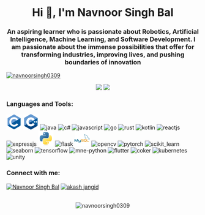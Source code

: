 <h1 align="center">Hi 👋, I'm Navnoor Singh Bal</h1>

<h3 align="center">An aspiring learner who is passionate about Robotics, Artificial Intelligence, Machine Learning, and Software Development. I am passionate about the immense possibilities that offer for transforming industries, improving lives, and pushing boundaries of innovation </h3>

<p align="left"> <a href="https://github.com/ryo-ma/github-profile-trophy"><img src="https://github-profile-trophy.vercel.app/?username=navnoorsingh0309" alt="navnoorsingh0309" /></a> </p>

<p align="center">
    <img height=150 src="https://github-readme-stats.vercel.app/api?username=navnoorsingh0309&count_private=true&include_all_commits=true&theme=radical&show_icons=true" />
    <img height=150 src="https://github-readme-stats.vercel.app/api/top-langs/?username=navnoorsingh0309&layout=compact&theme=radical&langs_count=10&hide=html,css" />
</p>

<h3 align="left">Languages and Tools:</h3>
<p align="left"> 
  <img src="https://raw.githubusercontent.com/devicons/devicon/master/icons/c/c-original.svg" alt="c" width="40" height="40"/>
  <img src="https://raw.githubusercontent.com/devicons/devicon/master/icons/cplusplus/cplusplus-original.svg" alt="cplusplus" width="40" height="40"/>
  <img src="https://static.javatpoint.com/core/images/java-logo1.png" alt="java" width="60" height="40"/>
  <img src="https://cdn.worldvectorlogo.com/logos/c--4.svg" alt="c#" width="40" height="40"/>
  <img src="https://upload.wikimedia.org/wikipedia/commons/6/6a/JavaScript-logo.png" alt="javascript" width="40" height="40"/>
  <img src="https://upload.wikimedia.org/wikipedia/commons/0/05/Go_Logo_Blue.svg" alt="go" width="40" height="40"/>
  <img src="https://upload.wikimedia.org/wikipedia/commons/d/d5/Rust_programming_language_black_logo.svg" alt="rust" width="40" height="40"/>
  <img src="https://upload.wikimedia.org/wikipedia/commons/7/74/Kotlin_Icon.png" alt="kotlin" width="40" height="40"/>  
  <img src="https://upload.wikimedia.org/wikipedia/commons/a/a7/React-icon.svg" alt="reactjs" width="40" height="40"/>
  <img src="https://upload.wikimedia.org/wikipedia/commons/6/64/Expressjs.png" alt="expressjs" width="120" height="40"/>  
  <img src="https://raw.githubusercontent.com/devicons/devicon/master/icons/python/python-original.svg" alt="python" width="40" height="40"/>
  <img src="https://www.vectorlogo.zone/logos/pocoo_flask/pocoo_flask-icon.svg" alt="flask" width="40" height="40"/>
  <img src="https://raw.githubusercontent.com/devicons/devicon/master/icons/mysql/mysql-original-wordmark.svg" alt="mysql" width="40" height="40"/>
  <img src="https://www.vectorlogo.zone/logos/opencv/opencv-icon.svg" alt="opencv" width="40" height="40"/>  
  <img src="https://www.vectorlogo.zone/logos/pytorch/pytorch-icon.svg" alt="pytorch" width="40" height="40"/> 
  <img src="https://upload.wikimedia.org/wikipedia/commons/0/05/Scikit_learn_logo_small.svg" alt="scikit_learn" width="40" height="40"/> 
  <img src="https://seaborn.pydata.org/_images/logo-mark-lightbg.svg" alt="seaborn" width="40" height="40"/>
  <img src="https://www.vectorlogo.zone/logos/tensorflow/tensorflow-icon.svg" alt="tensorflow" width="40" height="40"/>
  <img src="https://mne.tools/stable/_images/mne_logo.svg" alt="mne-python" width="40" height="40"/>
  <img src="https://upload.wikimedia.org/wikipedia/commons/4/44/Google-flutter-logo.svg" alt="flutter" width="80" height="40"/>  
  <img src="https://upload.wikimedia.org/wikipedia/commons/4/4e/Docker_%28container_engine%29_logo.svg" alt="coker" width="140" height="40"/>  
  <img src="https://upload.wikimedia.org/wikipedia/commons/3/39/Kubernetes_logo_without_workmark.svg" alt="kubernetes" width="40" height="40"/>
  <img src="https://upload.wikimedia.org/wikipedia/commons/1/19/Unity_Technologies_logo.svg" alt="unity" width="90" height="40"/>  
</p>
<h3 align="left">Connect with me:</h3>
<a href="mailto:nbbal2003@gmail.com" target="blank"><img align="center" src="https://www.svgrepo.com/show/14478/email.svg" alt="Navnoor Singh Bal" height="30" width="40" /></a>
<a href="https://www.linkedin.com/in/navnoor-singh-bal-4a7611256/" target="blank"><img align="center" src="https://raw.githubusercontent.com/rahuldkjain/github-profile-readme-generator/master/src/images/icons/Social/linked-in-alt.svg" alt="akash jangid" height="30" width="40" /></a>
<br>
<br>

<p align="center"><img align="center" src="https://github-readme-streak-stats.herokuapp.com/?user=navnoorsingh0309&" alt="navnoorsingh0309" /></p>
